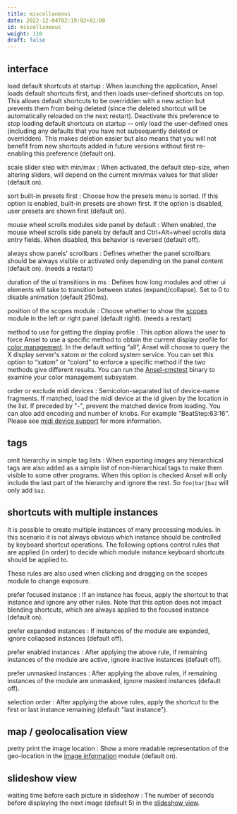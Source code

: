 ```yaml
---
title: miscellaneous
date: 2022-12-04T02:19:02+01:00
id: miscellaneous
weight: 110
draft: false
---
```


## interface

load default shortcuts at startup
: When launching the application, Ansel loads default shortcuts first, and then loads user-defined shortcuts on top. This allows default shortcuts to be overridden with a new action but prevents them from being deleted (since the deleted shortcut will be automatically reloaded on the next restart). Deactivate this preference to stop loading default shortcuts on startup -- only load the user-defined ones (including any defaults that you have not subsequently deleted or overridden). This makes deletion easier but also means that you will not benefit from new shortcuts added in future versions without first re-enabling this preference (default on).

scale slider step with min/max
: When activated, the default step-size, when altering sliders, will depend on the current min/max values for that slider (default on).

sort built-in presets first
: Choose how the presets menu is sorted. If this option is enabled, built-in presets are shown first. If the option is disabled, user presets are shown first (default on).

mouse wheel scrolls modules side panel by default
: When enabled, the mouse wheel scrolls side panels by default and Ctrl+Alt+wheel scrolls data entry fields. When disabled, this behavior is reversed (default off).

always show panels' scrollbars
: Defines whether the panel scrollbars should be always visible or activated only depending on the panel content (default on). (needs a restart)

duration of the ui transitions in ms
: Defines how long modules and other ui elements will take to transition between states (expand/collapse). Set to 0 to disable animation (default 250ms).

position of the scopes module
: Choose whether to show the [scopes](../modules/utility-modules/shared/scopes.md) module in the left or right panel (default right). (needs a restart)

method to use for getting the display profile
: This option allows the user to force Ansel to use a specific method to obtain the current display profile for [color management](../color-management/_index.md). In the default setting “all”, Ansel will choose to query the X display server's xatom or the colord system service. You can set this option to “xatom” or “colord” to enforce a specific method if the two methods give different results. You can run the [Ansel-cmstest](../cli/Ansel-cmstest.md) binary to examine your color management subsystem.

order or exclude midi devices
: Semicolon-separated list of device-name fragments. If matched, load the midi device at the id given by the location in the list. If preceded by "-", prevent the matched device from loading. You can also add encoding and number of knobs. For example "BeatStep:63:16". Please see [midi device support](../special-topics/midi-device-support.md#additional-midi-configuration) for more information.

## tags

omit hierarchy in simple tag lists
: When exporting images any hierarchical tags are also added as a simple list of non-hierarchical tags to make them visible to some other programs. When this option is checked Ansel will only include the last part of the hierarchy and ignore the rest. So `foo|bar|baz` will only add `baz`.

## shortcuts with multiple instances

It is possible to create multiple instances of many processing modules. In this scenario it is not always obvious which instance should be controlled by keyboard shortcut operations. The following options control rules that are applied (in order) to decide which module instance keyboard shortcuts should be applied to.

These rules are also used when clicking and dragging on the scopes module to change exposure.

prefer focused instance
: If an instance has focus, apply the shortcut to that instance and ignore any other rules. Note that this option does not impact blending shortcuts, which are always applied to the focused instance (default on).

prefer expanded instances
: If instances of the module are expanded, ignore collapsed instances (default off).

prefer enabled instances
: After applying the above rule, if remaining instances of the module are active, ignore inactive instances (default off).

prefer unmasked instances
: After applying the above rules, if remaining instances of the module are unmasked, ignore masked instances (default off).

selection order
: After applying the above rules, apply the shortcut to the first or last instance remaining (default "last instance").

## map / geolocalisation view

pretty print the image location
: Show a more readable representation of the geo-location in the [image information](../modules/utility-modules/shared/image-information.md) module (default on).

## slideshow view

waiting time before each picture in slideshow
: The number of seconds before displaying the next image (default 5) in the [slideshow view](../views/slideshow/_index.md).
